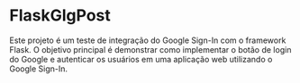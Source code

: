 # FlaskGlgPost
Este projeto é um teste de integração do Google Sign-In com o framework Flask. O objetivo principal é demonstrar como implementar o botão de login do Google e autenticar os usuários em uma aplicação web utilizando o Google Sign-In.
